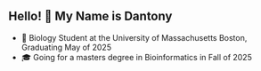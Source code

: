 ## Hello! 👋 My Name is Dantony 

- 🌱 Biology Student at the University of Massachusetts Boston, Graduating May of 2025
- 🎓 Going for a masters degree in Bioinformatics in Fall of 2025

